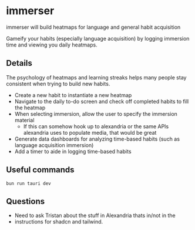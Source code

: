 # immerser

immerser will build heatmaps for language and general habit acquisition

Gameify your habits (especially language acquisition) by logging immersion time and viewing you daily heatmaps.

## Details

The psychology of heatmaps and learning streaks helps many people stay consistent when trying to build new habits.

- Create a new habit to instantiate a new heatmap
- Navigate to the daily to-do screen and check off completed habits to fill the heatmap
- When selecting immersion, allow the user to specify the immersion material
  - If this can somehow hook up to alexandria or the same APIs alexandria uses to populate media, that would be great
- Generate data dashboards for analyzing time-based habits (such as language acquisition immersion)
- Add a timer to aide in logging time-based habits

## Useful commands

``` Build project
bun run tauri dev
```

## Questions

- Need to ask Tristan about the stuff in Alexandria thats in/not in the
- instructions for shadcn and tailwind.